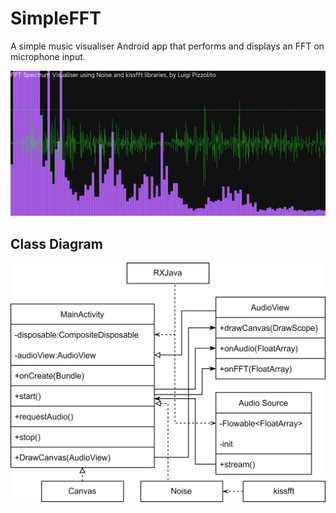 # SimpleFFT
 A simple music visualiser Android app that performs and displays an FFT on microphone input.

![App Screenshot](docs/img.jpg)

## Class Diagram
![Class Diagram](docs/FFTClasses.jpg)